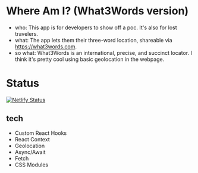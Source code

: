 # Where Am I? (What3Words version)

- who: This app is for developers to show off a poc. It's also for lost travelers.
- what: The app lets them their three-word location, shareable via https://what3words.com.
- so what: What3Words is an international, precise, and succinct locator. I think it's pretty cool using basic geolocation in the webpage.

# Status

[![Netlify Status](https://api.netlify.com/api/v1/badges/f39ff4a6-e7e1-45a3-8883-bc594218fdb9/deploy-status)](https://app.netlify.com/sites/whereami-w3w/deploys)

## tech

- Custom React Hooks
- React Context
- Geolocation
- Async/Await
- Fetch
- CSS Modules
